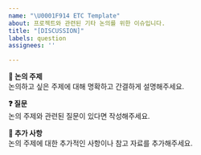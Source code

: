 ```yaml
---
name: "\U0001F914 ETC Template"
about: 프로젝트와 관련된 기타 논의를 위한 이슈입니다.
title: "[DISCUSSION]"
labels: question
assignees: ''

---
```


**💭 논의 주제**  
논의하고 싶은 주제에 대해 명확하고 간결하게 설명해주세요.

**❓ 질문**  
논의 주제와 관련된 질문이 있다면 작성해주세요.

**📝 추가 사항**  
논의 주제에 대한 추가적인 사항이나 참고 자료를 추가해주세요.

